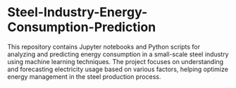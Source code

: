 # Steel-Industry-Energy-Consumption-Prediction
This repository contains Jupyter notebooks and Python scripts for analyzing and predicting energy consumption in a small-scale steel industry using machine learning techniques. The project focuses on understanding and forecasting electricity usage based on various factors, helping optimize energy management in the steel production process.
